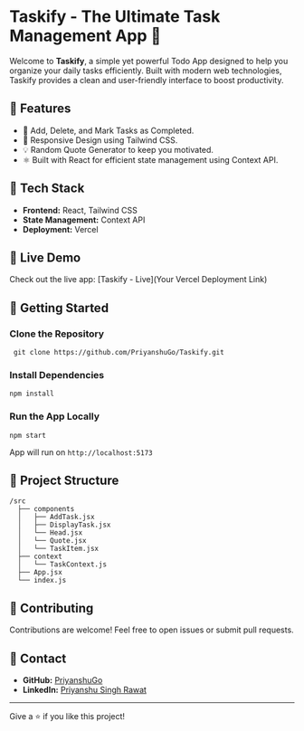 # Taskify - The Ultimate Task Management App 🚀

Welcome to **Taskify**, a simple yet powerful Todo App designed to help you organize your daily tasks efficiently. Built with modern web technologies, Taskify provides a clean and user-friendly interface to boost productivity.

## 🌟 Features
- 📌 Add, Delete, and Mark Tasks as Completed.
- 💪 Responsive Design using Tailwind CSS.
- 💡 Random Quote Generator to keep you motivated.
- ⚛️ Built with React for efficient state management using Context API.

## 🔨 Tech Stack
- **Frontend:** React, Tailwind CSS
- **State Management:** Context API
- **Deployment:** Vercel

## 🚀 Live Demo
Check out the live app: [Taskify - Live](Your Vercel Deployment Link)

## 📂 Getting Started
### Clone the Repository
```
 git clone https://github.com/PriyanshuGo/Taskify.git
```

### Install Dependencies
```
npm install
```

### Run the App Locally
```
npm start
```

App will run on `http://localhost:5173`

## 📁 Project Structure
```
/src
  ├── components
  │   ├── AddTask.jsx
  │   ├── DisplayTask.jsx
  │   └── Head.jsx
  │   └── Quote.jsx
  │   └── TaskItem.jsx
  ├── context
  │   └── TaskContext.js
  ├── App.jsx
  └── index.js
```

## 🤝 Contributing
Contributions are welcome! Feel free to open issues or submit pull requests.

## 📧 Contact
- **GitHub:** [PriyanshuGo](https://github.com/PriyanshuGo)
- **LinkedIn:** [Priyanshu Singh Rawat](https://www.linkedin.com/in/priyanshu-singh-rawat-186b96285/)

---

Give a ⭐ if you like this project!
